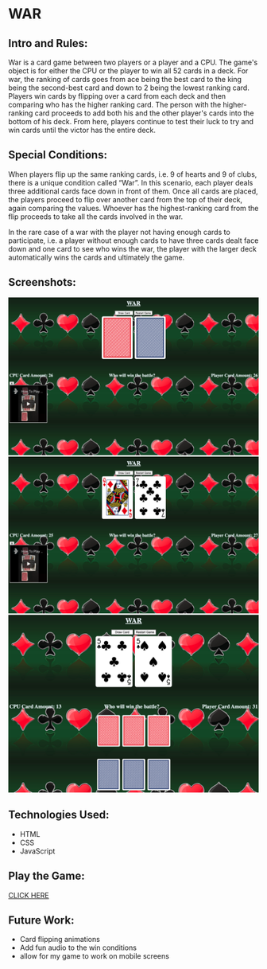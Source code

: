 # **WAR**

## Intro and Rules:

War is a card game between two players or a player and a CPU. The game's object is for either the CPU or the player to win all 52 cards in a deck. For war, the ranking of cards goes from ace being the best card to the king being the second-best card and down to 2 being the lowest ranking card. Players win cards by flipping over a card from each deck and then comparing who has the higher ranking card. The person with the higher-ranking card proceeds to add both his and the other player's cards into the bottom of his deck. From here, players continue to test their luck to try and win cards until the victor has the entire deck.

## Special Conditions:

When players flip up the same ranking cards, i.e. 9 of hearts and 9 of clubs, there is a unique condition called “War”. In this scenario, each player deals three additional cards face down in front of them. Once all cards are placed, the players proceed to flip over another card from the top of their deck, again comparing the values. Whoever has the highest-ranking card from the flip proceeds to take all the cards involved in the war.

In the rare case of a war with the player not having enough cards to participate, i.e. a player without enough cards to have three cards dealt face down and one card to see who wins the war, the player with the larger deck automatically wins the cards and ultimately the game.

## Screenshots:

![Starting game board](img/starting.png)
![In game board](img/in-game.png)
![War scenario](img/war.png)

## Technologies Used:

- HTML
- CSS
- JavaScript

## Play the Game:

[CLICK HERE](https://natetmmueller.github.io/War-Card-Game/)

## Future Work:

- Card flipping animations
- Add fun audio to the win conditions
- allow for my game to work on mobile screens
